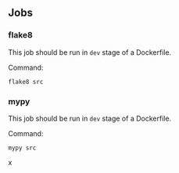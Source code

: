 ## Jobs
### flake8
This job should be run in `dev` stage of a Dockerfile.

Command:
```shell
flake8 src
```

### mypy
This job should be run in `dev` stage of a Dockerfile.

Command:
```shell
mypy src
```
x
